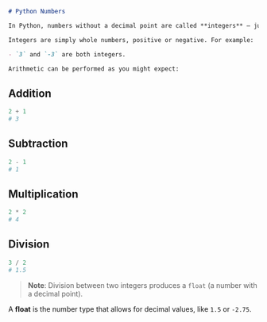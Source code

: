 
````markdown
# Python Numbers

In Python, numbers without a decimal point are called **integers** — just like they are in mathematics.

Integers are simply whole numbers, positive or negative. For example:

- `3` and `-3` are both integers.

Arithmetic can be performed as you might expect:

````
## Addition
```python
2 + 1
# 3
````

## Subtraction

```python
2 - 1
# 1
```

## Multiplication

```python
2 * 2
# 4
```

## Division

```python
3 / 2
# 1.5
```

> **Note**: Division between two integers produces a `float` (a number with a decimal point).

A **float** is the number type that allows for decimal values, like `1.5` or `-2.75`.
